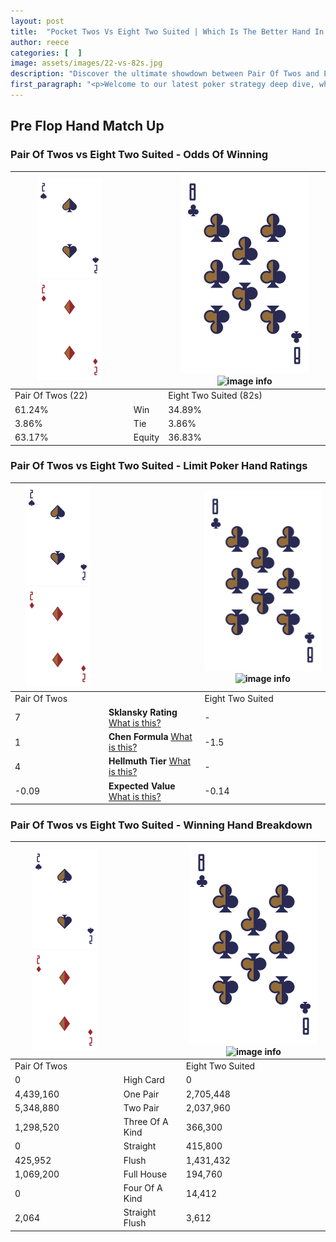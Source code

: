 ```yaml
---
layout: post
title:  "Pocket Twos Vs Eight Two Suited | Which Is The Better Hand In Poker? A Complete Guide"
author: reece
categories: [  ]
image: assets/images/22-vs-82s.jpg
description: "Discover the ultimate showdown between Pair Of Twos and Eight Two Suited in poker! Uncover the odds, strategies, and scenarios where one hand triumphs over the other. Get ready to up your poker game with this thrilling analysis."
first_paragraph: "<p>Welcome to our latest poker strategy deep dive, where we're pitting two distinct hands against each other in a high-stakes showdown: Pair Of Twos vs Eight Two Suited.</p><p>In the dynamic world of poker, every decision counts, and knowing which hand holds the upper hand is key to your success at the table.</p><p>In this article, we'll dissect these two hands, explore the scenarios where one dominates the other, and equip you with the knowledge to make strategic choices that can tip the odds in your favor.</p><p>Get ready to unravel the intriguing dynamics of these poker hands and elevate your game to new heights.</p>"
---
```




[comment]: # (sp0)

## Pre Flop Hand Match Up

<div class="table hand-ratings" markdown="1"> 



### Pair Of Twos vs Eight Two Suited - Odds Of Winning


    
| ![image info](assets/images/hand1/2.png) ![image info](assets/images/hand1/2o.png) |  | ![image info](assets/images/hand2/8.png) ![image info](assets/images/hand2/2s.png) |
| -------- | -------- | -------- |
| Pair Of Twos (22) |  | Eight Two Suited (82s) |
| 61.24% | Win | 34.89% |
| 3.86% | Tie | 3.86% |
| 63.17% | Equity | 36.83% |




[comment]: # (sp1)



### Pair Of Twos vs Eight Two Suited - Limit Poker Hand Ratings


    
| ![image info](assets/images/hand1/2.png) ![image info](assets/images/hand1/2o.png) |  | ![image info](assets/images/hand2/8.png) ![image info](assets/images/hand2/2s.png) |
| -------- | -------- | -------- |
| Pair Of Twos |  | Eight Two Suited |
| 7 | **Sklansky Rating** [What is this?](/sklansky-rating-explained) | - |
| 1 | **Chen Formula** [What is this?](/chen-formula-explained) | -1.5 |
| 4 | **Hellmuth Tier** [What is this?](/Hellmuth-tier-explained) | - |
| -0.09 | **Expected Value** [What is this?](/expected-value-explained) | -0.14 |




[comment]: # (sp2)



### Pair Of Twos vs Eight Two Suited - Winning Hand Breakdown


    
| ![image info](assets/images/hand1/2.png) ![image info](assets/images/hand1/2o.png) |  | ![image info](assets/images/hand2/8.png) ![image info](assets/images/hand2/2s.png) |
| -------- | -------- | -------- |
| Pair Of Twos |  | Eight Two Suited |
| 0 | High Card | 0 |
| 4,439,160 | One Pair | 2,705,448 |
| 5,348,880 | Two Pair | 2,037,960 |
| 1,298,520 | Three Of A Kind | 366,300 |
| 0 | Straight | 415,800 |
| 425,952 | Flush | 1,431,432 |
| 1,069,200 | Full House | 194,760 |
| 0 | Four Of A Kind | 14,412 |
| 2,064 | Straight Flush | 3,612 |




[comment]: # (sp3)



</div>

[comment]: # (sp4)



[comment]: # (sp5)

